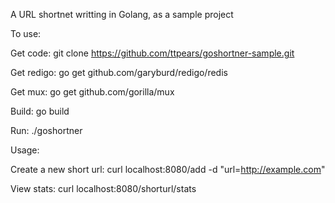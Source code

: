 A URL shortnet writting in Golang, as a sample project

To use:

Get code:
git clone https://github.com/ttpears/goshortner-sample.git

Get redigo:
go get github.com/garyburd/redigo/redis

Get mux:
go get github.com/gorilla/mux

Build:
go build

Run:
./goshortner

Usage:

Create a new short url: 
curl localhost:8080/add -d "url=http://example.com"

View stats:
curl localhost:8080/shorturl/stats
